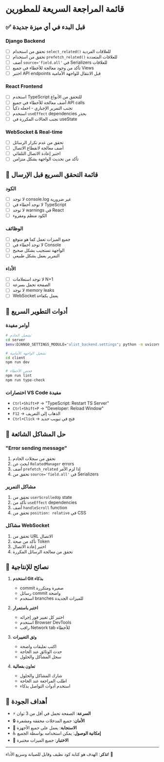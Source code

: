 # قائمة المراجعة السريعة للمطورين

## ✅ قبل البدء في أي ميزة جديدة

### Django Backend
- [ ] تحقق من استخدام `select_related()` للعلاقات الفردية
- [ ] تحقق من استخدام `prefetch_related()` للعلاقات المتعددة
- [ ] أضف `source='field.all'` في Serializers للعلاقات
- [ ] تأكد من وجود معالجة للأخطاء في جميع Views
- [ ] اختبر API endpoints قبل الانتقال للواجهة الأمامية

### React Frontend
- [ ] استخدم TypeScript للتحقق من الأنواع
- [ ] أضف معالجة للأخطاء في جميع API calls
- [ ] تجنب التمرير الإجباري - اجعله ذكياً
- [ ] استخدم `useEffect` dependencies بحذر
- [ ] تجنب الحالات المكررة في useState

### WebSocket & Real-time
- [ ] تحقق من عدم تكرار الرسائل
- [ ] أضف معالجة لانقطاع الاتصال
- [ ] اختبر إعادة الاتصال التلقائي
- [ ] تأكد من تحديث الواجهة بشكل متزامن

## 🚀 قائمة التحقق السريع قبل الإرسال

### الكود
- [ ] لا توجد console.log غير ضرورية
- [ ] لا توجد أخطاء في TypeScript
- [ ] لا توجد warnings في React
- [ ] الكود منظم ومقروء

### الوظائف
- [ ] جميع الميزات تعمل كما هو متوقع
- [ ] لا توجد أخطاء في Console
- [ ] الواجهة تستجيب بشكل صحيح
- [ ] التمرير يعمل بشكل طبيعي

### الأداء
- [ ] لا توجد استعلامات N+1
- [ ] الصفحة تحمل بسرعة
- [ ] لا توجد memory leaks
- [ ] WebSocket يعمل بكفاءة

## 🔧 أدوات التطوير السريع

### أوامر مفيدة
```bash
# تشغيل الخادم
cd server
$env:DJANGO_SETTINGS_MODULE="alist_backend.settings"; python -m uvicorn alist_backend.asgi:application --host 127.0.0.1 --port 8000

# تشغيل الواجهة الأمامية
cd client
npm run dev

# فحص الأخطاء
npm run lint
npm run type-check
```

### اختصارات VS Code مفيدة
- `Ctrl+Shift+P` → "TypeScript: Restart TS Server"
- `Ctrl+Shift+P` → "Developer: Reload Window"
- `F12` → الذهاب إلى التعريف
- `Ctrl+Click` → فتح في تبويب جديد

## 🐛 حل المشاكل الشائعة

### "Error sending message"
1. تحقق من سجلات الخادم
2. ابحث عن `RelatedManager` errors
3. أضف `prefetch_related` إذا لزم الأمر
4. تحقق من `source='field.all'` في Serializers

### مشاكل التمرير
1. تحقق من `userScrolledUp` state
2. تأكد من `useEffect` dependencies
3. أضف `handleScroll` function
4. تحقق من `position: relative` في CSS

### مشاكل WebSocket
1. تحقق من URL الاتصال
2. تأكد من صحة Token
3. اختبر إعادة الاتصال
4. تحقق من معالجة الرسائل المكررة

## 📝 نصائح للإنتاجية

1. **استخدم Git بذكاء**
   - commit صغيرة ومتكررة
   - رسائل commit واضحة
   - استخدم branches للميزات الجديدة

2. **اختبر باستمرار**
   - اختبر كل تغيير فور إجرائه
   - استخدم Browser DevTools
   - راقب Network tab للأخطاء

3. **وثق التغييرات**
   - اكتب تعليقات واضحة
   - حدث الوثائق عند الحاجة
   - سجل المشاكل والحلول

4. **تعاون بفعالية**
   - شارك المشاكل والحلول
   - اطلب المراجعة عند الحاجة
   - استخدم أدوات التواصل بذكاء

## 🎯 أهداف الجودة

- ⚡ **السرعة**: الصفحة تحمل في أقل من 3 ثوان
- 🔒 **الأمان**: جميع المدخلات محققة ومشفرة
- 📱 **الاستجابة**: يعمل على جميع الأجهزة
- ♿ **إمكانية الوصول**: يمكن استخدامه بواسطة الجميع
- 🧪 **الاختبار**: جميع الميزات مختبرة

---

**تذكر**: الهدف هو كتابة كود نظيف وقابل للصيانة وسريع الأداء! 🚀